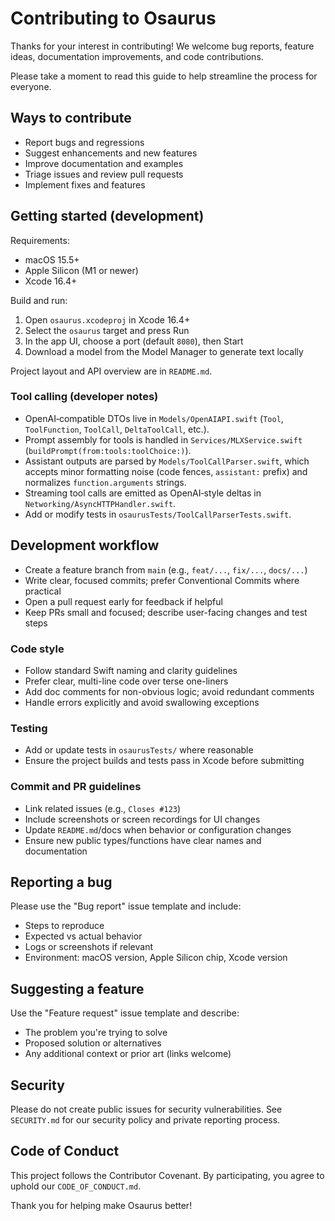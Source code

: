 # Contributing to Osaurus

Thanks for your interest in contributing! We welcome bug reports, feature ideas, documentation improvements, and code contributions.

Please take a moment to read this guide to help streamline the process for everyone.

## Ways to contribute

- Report bugs and regressions
- Suggest enhancements and new features
- Improve documentation and examples
- Triage issues and review pull requests
- Implement fixes and features

## Getting started (development)

Requirements:

- macOS 15.5+
- Apple Silicon (M1 or newer)
- Xcode 16.4+

Build and run:

1. Open `osaurus.xcodeproj` in Xcode 16.4+
2. Select the `osaurus` target and press Run
3. In the app UI, choose a port (default `8080`), then Start
4. Download a model from the Model Manager to generate text locally

Project layout and API overview are in `README.md`.

### Tool calling (developer notes)

- OpenAI‑compatible DTOs live in `Models/OpenAIAPI.swift` (`Tool`, `ToolFunction`, `ToolCall`, `DeltaToolCall`, etc.).
- Prompt assembly for tools is handled in `Services/MLXService.swift` (`buildPrompt(from:tools:toolChoice:)`).
- Assistant outputs are parsed by `Models/ToolCallParser.swift`, which accepts minor formatting noise (code fences, `assistant:` prefix) and normalizes `function.arguments` strings.
- Streaming tool calls are emitted as OpenAI‑style deltas in `Networking/AsyncHTTPHandler.swift`.
- Add or modify tests in `osaurusTests/ToolCallParserTests.swift`.

## Development workflow

- Create a feature branch from `main` (e.g., `feat/...`, `fix/...`, `docs/...`)
- Write clear, focused commits; prefer Conventional Commits where practical
- Open a pull request early for feedback if helpful
- Keep PRs small and focused; describe user-facing changes and test steps

### Code style

- Follow standard Swift naming and clarity guidelines
- Prefer clear, multi-line code over terse one-liners
- Add doc comments for non-obvious logic; avoid redundant comments
- Handle errors explicitly and avoid swallowing exceptions

### Testing

- Add or update tests in `osaurusTests/` where reasonable
- Ensure the project builds and tests pass in Xcode before submitting

### Commit and PR guidelines

- Link related issues (e.g., `Closes #123`)
- Include screenshots or screen recordings for UI changes
- Update `README.md`/docs when behavior or configuration changes
- Ensure new public types/functions have clear names and documentation

## Reporting a bug

Please use the "Bug report" issue template and include:

- Steps to reproduce
- Expected vs actual behavior
- Logs or screenshots if relevant
- Environment: macOS version, Apple Silicon chip, Xcode version

## Suggesting a feature

Use the "Feature request" issue template and describe:

- The problem you're trying to solve
- Proposed solution or alternatives
- Any additional context or prior art (links welcome)

## Security

Please do not create public issues for security vulnerabilities. See `SECURITY.md` for our security policy and private reporting process.

## Code of Conduct

This project follows the Contributor Covenant. By participating, you agree to uphold our `CODE_OF_CONDUCT.md`.

Thank you for helping make Osaurus better!
